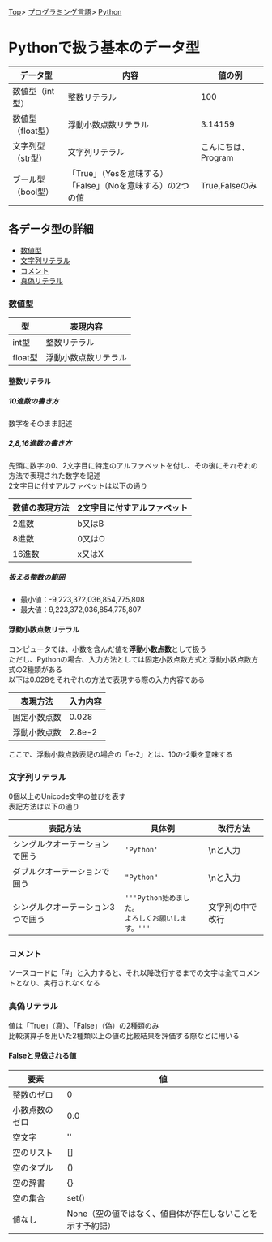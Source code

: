 [Top](../../../index.md)\>
[プログラミング言語](../../pgl.md)\>
[Python](../language_0003.md)

# Pythonで扱う基本のデータ型

|データ型|内容|値の例|
----|----|----
|数値型（int型）|整数リテラル|100|
|数値型（float型）|浮動小数点数リテラル|3.14159|
|文字列型（str型）|文字列リテラル|こんにちは、Program|
|ブール型（bool型）|「True」（Yesを意味する）「False」（Noを意味する）の2つの値|True,Falseのみ|

## 各データ型の詳細

+ [数値型](#数値型)
+ [文字列リテラル](#文字列リテラル)
+ [コメント](#コメント)
+ [真偽リテラル](#真偽リテラル)

<!-- + [特殊リテラル「None」](#特殊リテラルNone) -->

### 数値型

|型|表現内容|
----|----
|int型|整数リテラル|
|float型|浮動小数点数リテラル|

#### 整数リテラル

##### 10進数の書き方

数字をそのまま記述

##### 2,8,16進数の書き方

先頭に数字の0、2文字目に特定のアルファベットを付し、その後にそれぞれの方法で表現された数字を記述  
2文字目に付すアルファベットは以下の通り

|数値の表現方法|2文字目に付すアルファベット|
----|----
|2進数|b又はB|
|8進数|0又はO|
|16進数|x又はX|

##### 扱える整数の範囲

+ 最小値：-9,223,372,036,854,775,808
+ 最大値：9,223,372,036,854,775,807

#### 浮動小数点数リテラル

コンピュータでは、小数を含んだ値を**浮動小数点数**として扱う  
ただし、Pythonの場合、入力方法としては固定小数点数方式と浮動小数点数方式の2種類がある  
以下は0.028をそれぞれの方法で表現する際の入力内容である

|表現方法|入力内容|
----|----
|固定小数点数|0.028|
|浮動小数点数|2.8e-2|

ここで、浮動小数点数表記の場合の「e-2」とは、10の-2乗を意味する

### 文字列リテラル

0個以上のUnicode文字の並びを表す  
表記方法は以下の通り

|表記方法|具体例|改行方法|
----|----|----
|シングルクオーテーションで囲う|```'Python'```|\nと入力|
|ダブルクオーテーションで囲う|```"Python"```|\nと入力|
|シングルクオーテーション3つで囲う|```'''Python始めました。```<br>```よろしくお願いします。'''```|文字列の中で改行|

### コメント

ソースコードに「#」と入力すると、それ以降改行するまでの文字は全てコメントとなり、実行されなくなる

### 真偽リテラル

値は「True」（真）、「False」（偽）の2種類のみ  
比較演算子を用いた2種類以上の値の比較結果を評価する際などに用いる

#### Falseと見做される値

|要素|値|
----|----
|整数のゼロ|0|
|小数点数のゼロ|0.0|
|空文字|''|
|空のリスト|[]|
|空のタプル|()|
|空の辞書|{}|
|空の集合|set()|
|値なし|None（空の値ではなく、値自体が存在しないことを示す予約語）|

<!-- ### 特殊リテラル「None」 -->